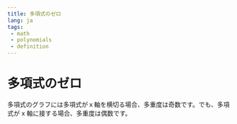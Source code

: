 ```yaml
---
title: 多項式のゼロ
lang: ja
tags:
 - math
 - polynomials
 - definition
---
```

# 多項式のゼロ
多項式のグラフには多項式がｘ軸を横切る場合、多重度は奇数です。でも、多項式が x 軸に接する場合、多重度は偶数です。